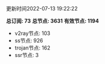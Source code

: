 更新时间2022-07-13 19:22:22

**总订阅: 73**
**总节点: 3631**
**有效节点: 1194**
- v2ray节点: 103
- ss节点: 926
- trojan节点: 162
- ssr节点: 3
